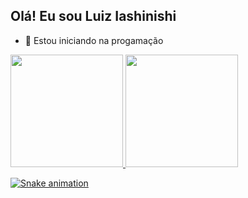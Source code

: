 ## Olá! Eu sou Luiz Iashinishi

- 🌱 Estou iniciando na progamação 


<div>
  <a href="https://github.com/luiziashinishi">
  <img height="180em" src="https://github-readme-stats.vercel.app/api?username=luiziashinishi&show_icons=true&theme=dark&include_all_commits=true&count_private=true"/>
  <img height="180em" src="https://github-readme-stats.vercel.app/api/top-langs/?username=luiziashinishi&layout=compact&langs_count=16&theme=dark"/>
</div>
  
![Snake animation](https://github.com/rafaballerini2/rafaballerini2/blob/output/github-contribution-grid-snake.svg)
